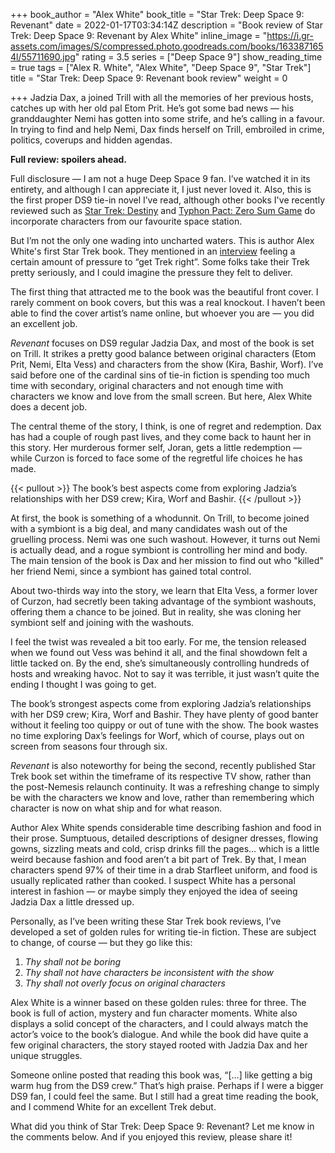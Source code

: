 +++
book_author = "Alex White"
book_title = "Star Trek: Deep Space 9: Revenant"
date = 2022-01-17T03:34:14Z
description = "Book review of Star Trek: Deep Space 9: Revenant by Alex White"
inline_image = "https://i.gr-assets.com/images/S/compressed.photo.goodreads.com/books/1633871654l/55711690.jpg"
rating = 3.5
series = ["Deep Space 9"]
show_reading_time = true
tags = ["Alex R. White", "Alex White", "Deep Space 9", "Star Trek"]
title = "Star Trek: Deep Space 9: Revenant book review"
weight = 0

+++
Jadzia Dax, a joined Trill with all the memories of her previous hosts, catches up with her old pal Etom Prit. He’s got some bad news — his granddaughter Nemi has gotten into some strife, and he’s calling in a favour. In trying to find and help Nemi, Dax finds herself on Trill, embroiled in crime, politics, coverups and hidden agendas.

**Full review: spoilers ahead.**

<!--more-->

Full disclosure — I am not a huge Deep Space 9 fan. I’ve watched it in its entirety, and although I can appreciate it, I just never loved it. Also, this is the first proper DS9 tie-in novel I’ve read, although other books I've recently reviewed such as [Star Trek: Destiny](https://scifibooks.club/reviews/star-trek-the-next-generation-destiny-trilogy-book-review-e/) and [Typhon Pact: Zero Sum Game](https://scifibooks.club/reviews/typhon-pact-1-zero-sum-game-book-review/) do incorporate characters from our favourite space station.

But I’m not the only one wading into uncharted waters. This is author Alex White's first Star Trek book. They mentioned in an [interview](http://www.trek.fm/literary-treks/337) feeling a certain amount of pressure to “get Trek right”. Some folks take their Trek pretty seriously, and I could imagine the pressure they felt to deliver.

The first thing that attracted me to the book was the beautiful front cover. I rarely comment on book covers, but this was a real knockout. I haven’t been able to find the cover artist’s name online, but whoever you are — you did an excellent job.

_Revenant_ focuses on DS9 regular Jadzia Dax, and most of the book is set on Trill. It strikes a pretty good balance between original characters (Etom Prit, Nemi, Elta Vess) and characters from the show (Kira, Bashir, Worf). I’ve said before one of the cardinal sins of tie-in fiction is spending too much time with secondary, original characters and not enough time with characters we know and love from the small screen. But here, Alex White does a decent job.

The central theme of the story, I think, is one of regret and redemption. Dax has had a couple of rough past lives, and they come back to haunt her in this story. Her murderous former self, Joran, gets a little redemption — while Curzon is forced to face some of the regretful life choices he has made.

{{< pullout >}} The book’s best aspects come from exploring Jadzia’s relationships with her DS9 crew; Kira, Worf and Bashir. {{< /pullout >}}

At first, the book is something of a whodunnit. On Trill, to become joined with a symbiont is a big deal, and many candidates wash out of the gruelling process. Nemi was one such washout. However, it turns out Nemi is actually dead, and a rogue symbiont is controlling her mind and body. The main tension of the book is Dax and her mission to find out who "killed" her friend Nemi, since a symbiont has gained total control.

About two-thirds way into the story, we learn that Elta Vess, a former lover of Curzon, had secretly been taking advantage of the symbiont washouts, offering them a chance to be joined. But in reality, she was cloning her symbiont self and joining with the washouts.

I feel the twist was revealed a bit too early. For me, the tension released when we found out Vess was behind it all, and the final showdown felt a little tacked on. By the end, she’s simultaneously controlling hundreds of hosts and wreaking havoc. Not to say it was terrible, it just wasn’t quite the ending I thought I was going to get.

The book’s strongest aspects come from exploring Jadzia’s relationships with her DS9 crew; Kira, Worf and Bashir. They have plenty of good banter without it feeling too quippy or out of tune with the show. The book wastes no time exploring Dax’s feelings for Worf, which of course, plays out on screen from seasons four through six.

_Revenant_ is also noteworthy for being the second, recently published Star Trek book set within the timeframe of its respective TV show, rather than the post-Nemesis relaunch continuity. It was a refreshing change to simply be with the characters we know and love, rather than remembering which character is now on what ship and for what reason.

Author Alex White spends considerable time describing fashion and food in their prose. Sumptuous, detailed descriptions of designer dresses, flowing gowns, sizzling meats and cold, crisp drinks fill the pages… which is a little weird because fashion and food aren’t a bit part of Trek. By that, I mean characters spend 97% of their time in a drab Starfleet uniform, and food is usually replicated rather than cooked. I suspect White has a personal interest in fashion — or maybe simply they enjoyed the idea of seeing Jadzia Dax a little dressed up.

Personally, as I’ve been writing these Star Trek book reviews, I’ve developed a set of golden rules for writing tie-in fiction. These are subject to change, of course — but they go like this:

1. _Thy shall not be boring_
2. _Thy shall not have characters be inconsistent with the show_
3. _Thy shall not overly focus on original characters_

Alex White is a winner based on these golden rules: three for three. The book is full of action, mystery and fun character moments. White also displays a solid concept of the characters, and I could always match the actor’s voice to the book’s dialogue. And while the book did have quite a few original characters, the story stayed rooted with Jadzia Dax and her unique struggles.

Someone online posted that reading this book was, “\[…\] like getting a big warm hug from the DS9 crew.” That’s high praise. Perhaps if I were a bigger DS9 fan, I could feel the same. But I still had a great time reading the book, and I commend White for an excellent Trek debut.

What did you think of Star Trek: Deep Space 9: Revenant? Let me know in the comments below. And if you enjoyed this review, please share it!
